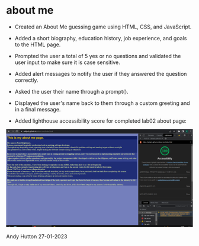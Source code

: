 # about me

- Created an About Me guessing game using HTML, CSS, and JavaScript.

- Added a short biography, education history, job experience, and goals to the HTML page.

- Prompted the user a total of 5 yes or no questions and validated the user input to make sure it is case sensitive.

- Added alert messages to notify the user if they answered the question correctly.

- Asked the user their name through a prompt().

- Displayed the user's name back to them through a custom greeting and in a final message.

- Added lighthouse accessibility score for completed lab02 about page:

![Lighthouse score](images/lighthouse1.png)

Andy Hutton 27-01-2023
